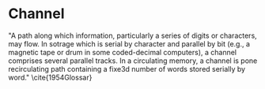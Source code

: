 Channel
=======


"A path along which information, particularly a series of digits or characters, may flow. In sotrage which is serial by character and parallel by bit (e.g., a magnetic tape or drum in some coded-decimal computers), a channel comprises several parallel tracks. In a circulating memory, a channel is pone recirculating path containing a fixe3d number of words stored serially by word." \cite{1954Glossar}
